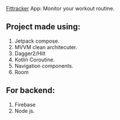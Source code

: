 [Fittracker](https://play.google.com/store/apps/details?id=com.aslifitness.fitrackers) App: Monitor your workout routine.

## Project made using: 

1. Jetpack compose.
2. MVVM clean architecuter.
3. Dagger2/Hilt
4. Kotlin Coroutine.
5. Navigation components.
6. Room

## For backend:
  1. Firebase
  2. Node js.  
